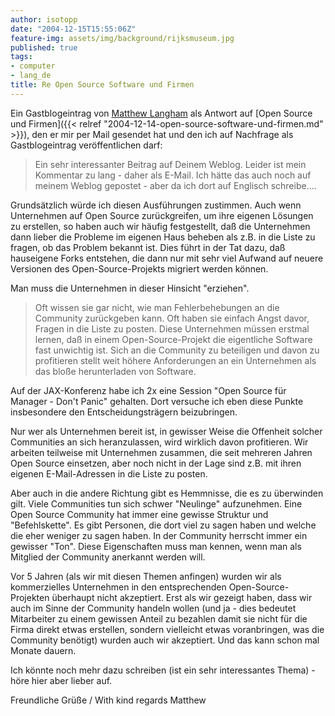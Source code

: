```yaml
---
author: isotopp
date: "2004-12-15T15:55:06Z"
feature-img: assets/img/background/rijksmuseum.jpg
published: true
tags:
- computer
- lang_de
title: Re Open Source Software und Firmen
---
```


Ein Gastblogeintrag von 
[Matthew Langham](http://www.silentpenguin.com) als Antwort auf 
[Open Source und Firmen]({{< relref "2004-12-14-open-source-software-und-firmen.md" >}}), 
den er mir per Mail gesendet hat und den ich auf Nachfrage als Gastblogeintrag veröffentlichen darf: 

> Ein sehr interessanter Beitrag auf Deinem Weblog. Leider ist mein Kommentar zu lang - daher als E-Mail. Ich hätte das auch noch auf meinem Weblog gepostet - aber da ich dort auf Englisch schreibe....

Grundsätzlich würde ich diesen Ausführungen zustimmen.
Auch wenn Unternehmen auf Open Source zurückgreifen, um ihre eigenen Lösungen zu erstellen, so haben auch wir häufig festgestellt, daß die Unternehmen dann lieber die Probleme im eigenen Haus beheben als z.B. in die Liste zu fragen, ob das Problem bekannt ist. 
Dies führt in der Tat dazu, daß hauseigene Forks entstehen, die dann nur mit sehr viel Aufwand auf neuere Versionen des Open-Source-Projekts migriert werden können.

Man muss die Unternehmen in dieser Hinsicht "erziehen".

> Oft wissen sie gar nicht, wie man Fehlerbehebungen an die Community zurückgeben kann.
> Oft haben sie einfach Angst davor, Fragen in die Liste zu posten. 
> Diese Unternehmen müssen erstmal lernen, daß in einem Open-Source-Projekt die eigentliche Software fast unwichtig ist.
> Sich an die Community zu beteiligen und davon zu profitieren stellt weit höhere Anforderungen an ein Unternehmen als das bloße herunterladen von Software.

Auf der JAX-Konferenz habe ich 2x eine Session "Open Source für Manager - Don't Panic" gehalten.
Dort versuche ich eben diese Punkte insbesondere den Entscheidungsträgern beizubringen.

Nur wer als Unternehmen bereit ist, in gewisser Weise die Offenheit solcher Communities an sich heranzulassen, wird wirklich davon profitieren. 
Wir arbeiten teilweise mit Unternehmen zusammen, die seit mehreren Jahren Open Source einsetzen, aber noch nicht in der Lage sind z.B. mit ihren eigenen E-Mail-Adressen in die Liste zu posten.

Aber auch in die andere Richtung gibt es Hemmnisse, die es zu überwinden gilt.
Viele Communities tun sich schwer "Neulinge" aufzunehmen. 
Eine Open Source Community hat immer eine gewisse Struktur und "Befehlskette". 
Es gibt Personen, die dort viel zu sagen haben und welche die eher weniger zu sagen haben. 
In der Community herrscht immer ein gewisser "Ton". 
Diese Eigenschaften muss man kennen, wenn man als Mitglied der Community anerkannt werden will.

Vor 5 Jahren (als wir mit diesen Themen anfingen) wurden wir als kommerzielles Unternehmen in den entsprechenden Open-Source-Projekten überhaupt nicht akzeptiert.
Erst als wir gezeigt haben, dass wir auch im Sinne der Community handeln wollen (und ja - dies bedeutet Mitarbeiter zu einem gewissen Anteil zu bezahlen damit sie nicht für die Firma direkt etwas erstellen, sondern vielleicht etwas voranbringen, was die Community benötigt) wurden auch wir akzeptiert.
Und das kann schon mal Monate dauern.

Ich könnte noch mehr dazu schreiben (ist ein sehr interessantes Thema) - höre hier aber lieber auf.

Freundliche Grüße / With kind regards
  Matthew
